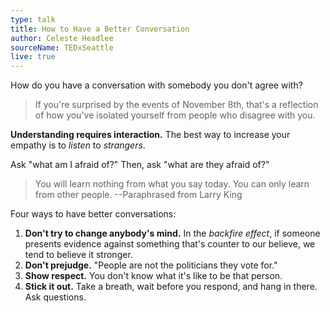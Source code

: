 ```yaml
---
type: talk
title: How to Have a Better Conversation
author: Celeste Headlee
sourceName: TEDxSeattle
live: true
---
```


How do you have a conversation with somebody you don't agree with?

> If you're surprised by the events of November 8th, that's a reflection of how you've isolated
> yourself from people who disagree with you.

**Understanding requires interaction.** The best way to increase your empathy is to *listen* to
*strangers*.

Ask "what am I afraid of?" Then, ask "what are they afraid of?"

> You will learn nothing from what you say today. You can only learn from other people.
> --Paraphrased from Larry King

Four ways to have better conversations:

1. **Don't try to change anybody's mind.** In the *backfire effect*, if someone presents evidence
   against something that's counter to our believe, we tend to believe it stronger.
2. **Don't prejudge.** "People are not the politicians they vote for."
3. **Show respect.** You don't know what it's like to be that person.
4. **Stick it out.** Take a breath, wait before you respond, and hang in there. Ask questions.
